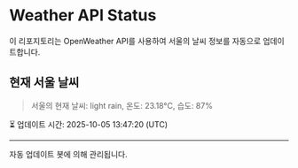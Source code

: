 
# Weather API Status

이 리포지토리는 OpenWeather API를 사용하여 서울의 날씨 정보를 자동으로 업데이트합니다.

## 현재 서울 날씨
> 서울의 현재 날씨: light rain, 온도: 23.18°C, 습도: 87%

⏳ 업데이트 시간: 2025-10-05 13:47:20 (UTC)

---
자동 업데이트 봇에 의해 관리됩니다.
